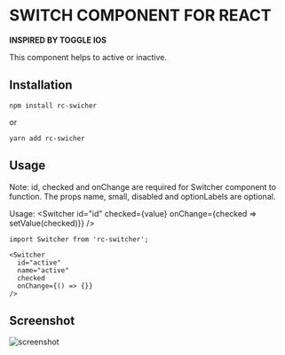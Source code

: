# SWITCH COMPONENT FOR REACT

**INSPIRED BY TOGGLE IOS**

This component helps to active or inactive.

## Installation

`npm install rc-swicher`

or

`yarn add rc-swicher`

## Usage

Note: id, checked and onChange are required for Switcher component to function. The props name, small, disabled and optionLabels are optional.

Usage: <Switcher id="id" checked={value} onChange={checked => setValue(checked)}} />

```
import Switcher from 'rc-switcher';

<Switcher
  id="active"
  name="active"
  checked
  onChange={() => {}}
/>

```

## Screenshot

![screenshot](https://user-images.githubusercontent.com/43688618/122758335-e147ce80-d2c2-11eb-99b4-0bccacfefc36.png 'screenshot')
